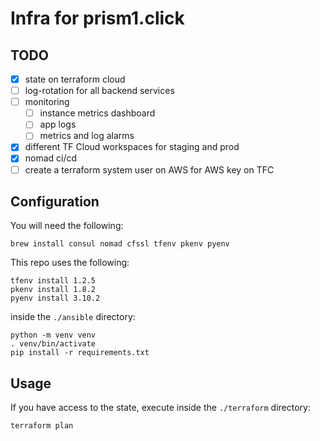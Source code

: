 # Infra for prism1.click

## TODO

- [x] state on terraform cloud
- [ ] log-rotation for all backend services
- [ ] monitoring
  - [ ] instance metrics dashboard
  - [ ] app logs
  - [ ] metrics and log alarms
- [x] different TF Cloud workspaces for staging and prod
- [x] nomad ci/cd
- [ ] create a terraform system user on AWS for AWS key on TFC

## Configuration

You will need the following:

```
brew install consul nomad cfssl tfenv pkenv pyenv
```

This repo uses the following:

```console
tfenv install 1.2.5
pkenv install 1.8.2
pyenv install 3.10.2
```

inside the `./ansible` directory:

```console
python -m venv venv
. venv/bin/activate
pip install -r requirements.txt
```

## Usage

If you have access to the state, execute inside the `./terraform` directory:

```console
terraform plan
```
